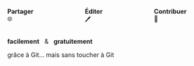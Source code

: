 
<div class="columns is-mobile is-4 is-centered">
  <div class="column is-4 has-text-centered">
    <p class="is-size-4">
      <b>Partager</b>
      <br>
      <span class="is-size-3">
        🌐
      </span>
    </p>
  </div>
  <div class="column is-4 has-text-centered">
    <p class="is-size-4">
      <b>Éditer</b>
      <br>
      <span class="is-size-3">
        🖊️
      </span>
    </p>
  </div>
  <div class="column is-4 has-text-centered">
    <p class="is-size-4">
      <b>Contribuer</b>
      <br>
      <span class="is-size-3">
        <!-- 👥   -->
        🤝
      </span>
    </p>
  </div>
</div>

<div class="has-text-centered">

  <p class="is-size-4 mb-2">
    <b>facilement</b>
    &nbsp; & &nbsp;
    <b>gratuitement</b>
  </p>

  <!-- <p class="is-size-4 has-text-weight-bold mb-2">
    <span class="has-text-weight-normal is-size-5">
      en <i>open data</i>
    </span>
  </p> -->

  <p class="is-italic mt-4 has-text-grey-light">
    grâce à Git... mais sans toucher à Git
  </p>

</div>

<!-- DATAMI - contribute with GIT ...but without minding it-->
<!--  ... but without having to use Github or Gitlab  -->
